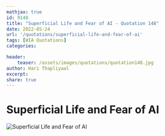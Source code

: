 ```yaml
---
mathjax: true
id: 9148
title: "Superficial Life and Fear of AI - Quotation 148"
date: 2022-05-24
url: '/quotations/superficial-life-and-fear-of-ai'
tags: [WIA Quotations] 
categories: 

header:
    teaser: /assets/images/quotations/quotation148.jpg
author: Hari Thapliyaal 
excerpt:
share: true 
---
```


# Superficial Life and Fear of AI

![Superficial Life and Fear of AI](/assets/images/quotations/quotation148.jpg)
